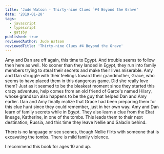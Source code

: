 ```yaml
---
title: 'Jude Watson - Thirty-nine Clues `#4 Beyond the Grave'
date: '2019-01-28'
tags:
  - javascript
  - typescript
  - gatsby
published: true
reviewedAuthor: Jude Watson
reviewedTitle: 'Thirty-nine Clues #4 Beyond the Grave'
---
```


Amy and Dan are off again, this time to Egypt. And trouble seems to follow then here as well. No sooner than they landed in Egypt, they run into family members trying to steal their secrets and make their lives miserable. Amy and Dan struggle with their feelings toward their grandmother, Grace, who seems to have placed them in this dangerous game. Did she really love them? Just as it seemed to be the bleakest moment since they started this crazy adventure, help comes from an old friend of Garce's named Hilary, whose grandson also happens to be the guy that helped Dan and Amy earlier. Dan and Amy finally realize that Grace had been preparing them for this clue hunt since they could remember, just in her own way. Amy and Dan learn of family secrets while in Egypt. They also learn a clue from the Ekat lineage, Katherine, in one of the tombs. This leads them to their next destination, Russia, and this time they leave Nellie and Saladin behind.

There is no language or sex scenes, though Nellie flirts with someone that is excavating the tombs. There is mild family violence.    

I recommend this book for ages 10 and up.